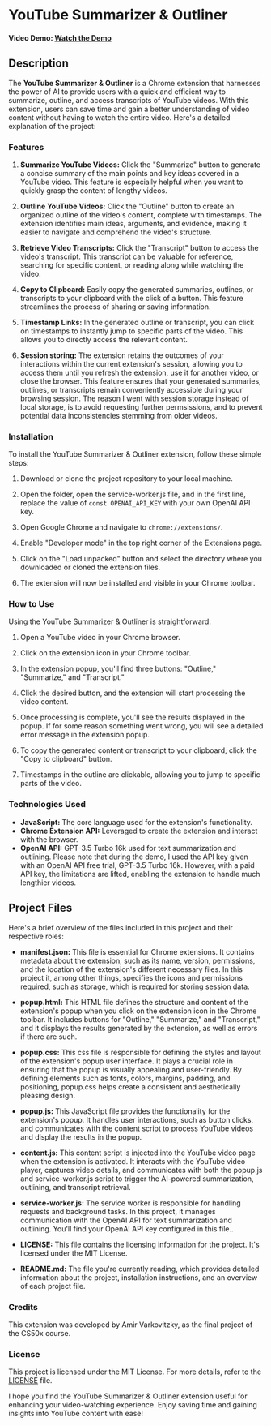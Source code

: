 # YouTube Summarizer & Outliner

#### Video Demo: [Watch the Demo](<URL HERE>)

## Description

The **YouTube Summarizer & Outliner** is a Chrome extension that harnesses the power of AI to provide users with a quick and efficient way to summarize, outline, and access transcripts of YouTube videos. With this extension, users can save time and gain a better understanding of video content without having to watch the entire video. Here's a detailed explanation of the project:

### Features

1. **Summarize YouTube Videos:** Click the "Summarize" button to generate a concise summary of the main points and key ideas covered in a YouTube video. This feature is especially helpful when you want to quickly grasp the content of lengthy videos.

2. **Outline YouTube Videos:** Click the "Outline" button to create an organized outline of the video's content, complete with timestamps. The extension identifies main ideas, arguments, and evidence, making it easier to navigate and comprehend the video's structure.

3. **Retrieve Video Transcripts:** Click the "Transcript" button to access the video's transcript. This transcript can be valuable for reference, searching for specific content, or reading along while watching the video.

4. **Copy to Clipboard:** Easily copy the generated summaries, outlines, or transcripts to your clipboard with the click of a button. This feature streamlines the process of sharing or saving information.

5. **Timestamp Links:** In the generated outline or transcript, you can click on timestamps to instantly jump to specific parts of the video. This allows you to directly access the relevant content.

6. **Session storing:** The extension retains the outcomes of your interactions within the current extension's session, allowing you to access them until you refresh the extension, use it for another video, or close the browser. This feature ensures that your generated summaries, outlines, or transcripts remain conveniently accessible during your browsing session. The reason I went with session storage instead of local storage, is to avoid requesting further permsissions, and to prevent potential data inconsistencies stemming from older videos.

### Installation

To install the YouTube Summarizer & Outliner extension, follow these simple steps:

1. Download or clone the project repository to your local machine.

2. Open the folder, open the service-worker.js file, and in the first line, replace the value of `const OPENAI_API_KEY` with your own OpenAI API key.

3. Open Google Chrome and navigate to `chrome://extensions/`.

4. Enable "Developer mode" in the top right corner of the Extensions page.

5. Click on the "Load unpacked" button and select the directory where you downloaded or cloned the extension files.

6. The extension will now be installed and visible in your Chrome toolbar.

### How to Use

Using the YouTube Summarizer & Outliner is straightforward:

1. Open a YouTube video in your Chrome browser.

2. Click on the extension icon in your Chrome toolbar.

3. In the extension popup, you'll find three buttons: "Outline," "Summarize," and "Transcript."

4. Click the desired button, and the extension will start processing the video content.

5. Once processing is complete, you'll see the results displayed in the popup. If for some reason something went wrong, you will see a detailed error message in the extension popup.

6. To copy the generated content or transcript to your clipboard, click the "Copy to clipboard" button.

7. Timestamps in the outline are clickable, allowing you to jump to specific parts of the video.

### Technologies Used

- **JavaScript:** The core language used for the extension's functionality.
- **Chrome Extension API:** Leveraged to create the extension and interact with the browser.
- **OpenAI API:** GPT-3.5 Turbo 16k used for text summarization and outlining. Please note that during the demo, I used the API key given with an OpenAI API free trial, GPT-3.5 Turbo 16k. However, with a paid API key, the limitations are lifted, enabling the extension to handle much lengthier videos.

## Project Files

Here's a brief overview of the files included in this project and their respective roles:

- **manifest.json:** This file is essential for Chrome extensions. It contains metadata about the extension, such as its name, version, permissions, and the location of the extension's different necessary files. In this project it, among other things, specifies the icons and permissions required, such as storage, which is required for storing session data.

- **popup.html:** This HTML file defines the structure and content of the extension's popup when you click on the extension icon in the Chrome toolbar. It includes buttons for "Outline," "Summarize," and "Transcript," and it displays the results generated by the extension, as well as errors if there are such.

- **popup.css:** This css file is responsible for defining the styles and layout of the extension's popup user interface. It plays a crucial role in ensuring that the popup is visually appealing and user-friendly. By defining elements such as fonts, colors, margins, padding, and positioning, popup.css helps create a consistent and aesthetically pleasing design.

- **popup.js:** This JavaScript file provides the functionality for the extension's popup. It handles user interactions, such as button clicks, and communicates with the content script to process YouTube videos and display the results in the popup.

- **content.js:** This content script is injected into the YouTube video page when the extension is activated. It interacts with the YouTube video player, captures video details, and communicates with both the popup.js and service-worker.js script to trigger the AI-powered summarization, outlining, and transcript retrieval.

- **service-worker.js:** The service worker is responsible for handling requests and background tasks. In this project, it manages communication with the OpenAI API for text summarization and outlining. You'll find your OpenAI API key configured in this file..

- **LICENSE:** This file contains the licensing information for the project. It's licensed under the MIT License.

- **README.md:** The file you're currently reading, which provides detailed information about the project, installation instructions, and an overview of each project file.

### Credits

This extension was developed by Amir Varkovitzky, as the final project of the CS50x course.

### License

This project is licensed under the MIT License. For more details, refer to the [LICENSE](/LICENSE) file.

I hope you find the YouTube Summarizer & Outliner extension useful for enhancing your video-watching experience. Enjoy saving time and gaining insights into YouTube content with ease!
